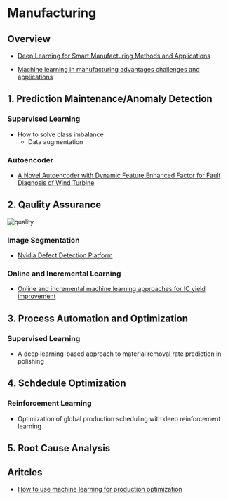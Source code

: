 # Manufacturing

## Overview

* [Deep Learning for Smart Manufacturing Methods and Applications]()

* [Machine learning in manufacturing advantages challenges and applications]()

## 1. Prediction Maintenance/Anomaly Detection

### Supervised Learning

* How to solve class imbalance
  * Data augmentation 

### Autoencoder

* [A Novel Autoencoder with Dynamic Feature Enhanced Factor for Fault Diagnosis of Wind Turbine]()


## 2. Qaulity Assurance

![quality](https://miro.medium.com/max/2000/1*7RELPjTBwBnDR1NtLwmUQQ.jpeg)

### Image Segmentation

* [Nvidia Defect Detection Platform](https://devblogs.nvidia.com/automatic-defect-inspection-using-the-nvidia-end-to-end-deep-learning-platform/)

### Online and Incremental Learning

* [Online and incremental machine learning approaches for IC yield improvement]()


## 3. Process Automation and Optimization

### Supervised Learning

* A deep learning-based approach to material removal rate prediction in polishing

## 4. Schdedule Optimization

### Reinforcement Learning

* Optimization of global production scheduling with deep reinforcement learning

## 5. Root Cause Analysis

## Aritcles

* [How to use machine learning for production optimization](https://towardsdatascience.com/machine-learning-for-production-optimization-e460a0b82237)
